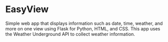 # EasyView
Simple web app that displays information such as date, time, weather, and more on one view using Flask for Python, HTML, and CSS. This app uses the Weather Underground API to collect weather information.
